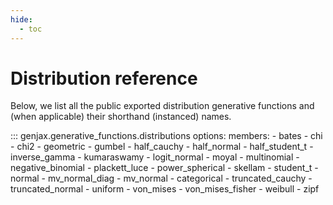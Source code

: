 ```yaml
---
hide:
  - toc
---
```

# Distribution reference 

Below, we list all the public exported distribution generative functions and (when applicable) their shorthand (instanced) names.

::: genjax.generative_functions.distributions
    options:
      members:
        - bates
        - chi
        - chi2
        - geometric
        - gumbel
        - half_cauchy
        - half_normal
        - half_student_t
        - inverse_gamma
        - kumaraswamy
        - logit_normal
        - moyal
        - multinomial
        - negative_binomial
        - plackett_luce
        - power_spherical
        - skellam
        - student_t
        - normal
        - mv_normal_diag
        - mv_normal
        - categorical
        - truncated_cauchy
        - truncated_normal
        - uniform
        - von_mises
        - von_mises_fisher
        - weibull
        - zipf
